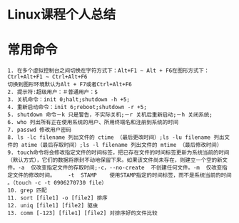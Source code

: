 # Linux课程个人总结

# 常用命令


    1. 在多个虚拟控制台之间切换在字符方式下：Alt+F1 ~ Alt + F6在图形方式下：Ctrl+Alt+F1 ~ Ctrl+Alt+F6
    切换到图形环境默认为Alt + F7或者Ctrl+Alt+F6
    2. 提示符:超级用户：＃普通用户：$
    3. 关机命令：init 0;halt;shutdown -h +5;
    4. 重新启动命令：init 6;reboot;shutdown -r +5;
    5. shutdown 命令－k 只是警告，不实际关机;－r 关机后重新启动;－h 关闭系统;
    6. who 列出所有正在使用系统的用户、所用终端名和注册到系统的时间
    7. passwd 修改用户密码
    8. ls -lc filename 列出文件的 ctime （最后更改时间）;ls -lu filename 列出文件的 atime（最后存取时间）;ls -l filename 列出文件的 mtime （最后修改时间）
    9. touch命令将会修改指定文件的时间标签，把已存在文件的时间标签更新为系统当前的时间（默认方式），它们的数据将原封不动地保留下来。如果该文件尚未存在，则建立一个空的新文件。-a  仅改变指定文件的存取时间;-c，--no-create  不创建任何文件。-m  仅改变指定文件的修改时间。    -t  STAMP    使用STAMP指定的时间标签，而不是系统当前的时间 。（touch -c -t 0906270730 file）
    10. grep 匹配
    11. sort [file1] -o [file2] 排序
    12. uniq [file1] [file2] 驱虫
    13. comm [-123] [file1] [file2] 对排序好的文件比较
    

